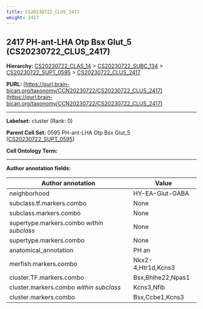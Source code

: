 ```yaml
---
title: CS20230722_CLUS_2417
weight: 2417
---
```

## 2417 PH-ant-LHA Otp Bsx Glut_5 (CS20230722_CLUS_2417)
<b>Hierarchy: </b>
[CS20230722_CLAS_14](../CS20230722_CLAS_14) >
[CS20230722_SUBC_134](../CS20230722_SUBC_134) >
[CS20230722_SUPT_0595](../CS20230722_SUPT_0595) >
[CS20230722_CLUS_2417](../CS20230722_CLUS_2417)

**PURL:** [https://purl.brain-bican.org/taxonomy/CCN20230722/CS20230722_CLUS_2417](https://purl.brain-bican.org/taxonomy/CCN20230722/CS20230722_CLUS_2417)

---


**Labelset:** cluster (Rank: 0)

**Parent Cell Set:** 0595 PH-ant-LHA Otp Bsx Glut_5 ([CS20230722_SUPT_0595](../CS20230722_SUPT_0595))



**Cell Ontology Term:** 

[MARKER GENES.]: #


---

[TRANSFERRED ANNOTATIONS.]: #


[AUTHOR ANNOTATION FIELDS.]: #


**Author annotation fields:**

| Author annotation | Value |
|-------------------|-------|
|neighborhood|HY-EA-Glut-GABA|
|subclass.tf.markers.combo|None|
|subclass.markers.combo|None|
|supertype.markers.combo _within subclass_|None|
|supertype.markers.combo|None|
|anatomical_annotation|PH an|
|merfish.markers.combo|Nkx2-4,Htr1d,Kcns3|
|cluster.TF.markers.combo|Bsx,Bhlhe22,Npas1|
|cluster.markers.combo _within subclass_|Kcns3,Nfib|
|cluster.markers.combo|Bsx,Ccbe1,Kcns3|
